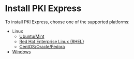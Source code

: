 ﻿# Install PKI Express

To install PKI Express, choose one of the supported platforms:

* Linux
  * [Ubuntu/Mint](linux-ubuntu.md)
  * [Red Hat Enterprise Linux (RHEL)](linux-redhat.md)
  * [CentOS/Oracle/Fedora](linux-centos.md)
* [Windows](windows.md)
